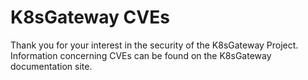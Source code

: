 # K8sGateway CVEs

Thank you for your interest in the security of the K8sGateway Project. Information concerning CVEs can be found on the K8sGateway documentation site.
<!---
TODO: link to correct location for CVE information
-->
